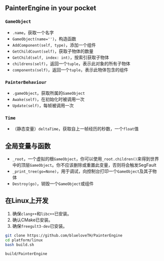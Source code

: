 ## PainterEngine in your pocket

### `GameObject`

+ `.name`，获取一个名字
+ `GameObject(name='')`，构造函数
+ `AddComponent(self, type)`，添加一个组件
+ `GetChildCount(self)`，获取子物体的数量
+ `GetChild(self, index: int)`，按索引获取子物体
+ `childrens(self)`，返回一个`tuple`，表示此对象的所有子物体
+ `components(self)`，返回一个`tuple`，表示此物体包含的组件

### `PainterBehaviour`

+ `.gameObject`，获取所属的`GameObject`
+ `Awake(self)`，在初始化时被调用一次
+ `Update(self)`，每帧被调用一次

### `Time`

+ （静态变量）`deltaTime`，获取自上一帧经历的秒数，一个`float`值

## 全局变量与函数

+ `_root`，一个虚拟的根`GameObject`，你可以使用`_root.children()`来得到世界中的顶层`GameObject`。你不应该删除或重置此变量，否则将会触发SegFault
+ `_print_tree(go=None)`，用于调试，向控制台打印一个`GameObject`及其子物体
+ `Destroy(go)`，销毁一个`GameObject`或组件

## 在Linux上开发

1. 确保`clang++`和`libc++`已安装。
2. 确认CMake已安装。
3. 确保`freegult3-dev`已安装。

```bash
git clone https://github.com/blueloveTH/PainterEngine
cd platform/linux
bash build.sh

build/PainterEngine
```